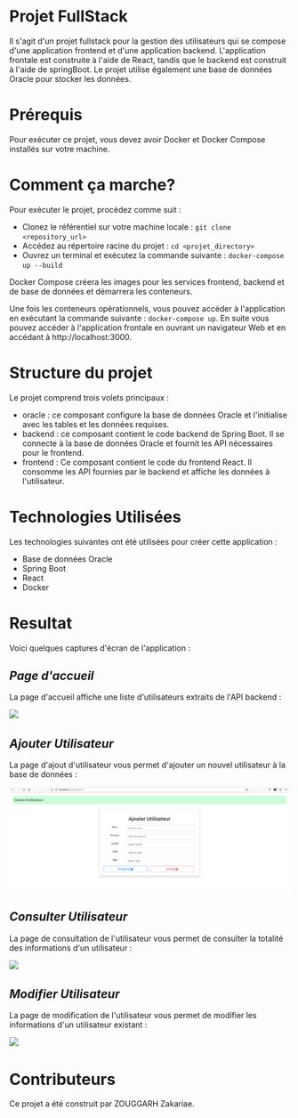 # Projet FullStack
Il s'agit d'un projet fullstack pour la gestion des utilisateurs qui se compose d'une application frontend et d'une application backend. L'application frontale est construite à l'aide de React, tandis que le backend est construit à l'aide de springBoot. Le projet utilise également une base de données Oracle pour stocker les données.

# Prérequis
Pour exécuter ce projet, vous devez avoir Docker et Docker Compose installés sur votre machine.

# Comment ça marche?

Pour exécuter le projet, procédez comme suit :
* Clonez le référentiel sur votre machine locale : `git clone <repository_url>`
* Accédez au répertoire racine du projet : `cd <projet_directory>`
* Ouvrez un terminal et exécutez la commande suivante : `docker-compose up --build`

Docker Compose créera les images pour les services frontend, backend et de base de données et démarrera les conteneurs.

Une fois les conteneurs opérationnels, vous pouvez accéder à l'application en exécutant la commande suivante : `docker-compose up`.
En suite vous pouvez accéder à l'application frontale en ouvrant un navigateur Web et en accédant à http://localhost:3000.

# Structure du projet
Le projet comprend trois volets principaux :

* oracle : ce composant configure la base de données Oracle et l'initialise avec les tables et les données requises.
* backend : ce composant contient le code backend de Spring Boot. Il se connecte à la base de données Oracle et fournit les API nécessaires pour le frontend.
* frontend : Ce composant contient le code du frontend React. Il consomme les API fournies par le backend et affiche les données à l'utilisateur.

# Technologies Utilisées
Les technologies suivantes ont été utilisées pour créer cette application :
* Base de données Oracle
* Spring Boot
* React
* Docker

# Resultat

Voici quelques captures d'écran de l'application :

## _Page d'accueil_
La page d'accueil affiche une liste d'utilisateurs extraits de l'API backend :

![](/home/dosi/Bureau/projet/images/page_acceuil.png)
## _Ajouter Utilisateur_
La page d'ajout d'utilisateur vous permet d'ajouter un nouvel utilisateur à la base de données :

![](https://github.com/ZakariaeZouggarh/Projet-Socle-Applicatif-DOSI/blob/main/images/add_user.png?raw=true)
## _Consulter Utilisateur_
La page de consultation de l'utilisateur vous permet de consulter la totalité des informations d'un utilisateur :

![](/home/dosi/Bureau/projet/images/view_user.png)
## _Modifier Utilisateur_
La page de modification de l'utilisateur vous permet de modifier les informations d'un utilisateur existant :

![](/home/dosi/Bureau/projet/images/modif_user.png)
# Contributeurs
Ce projet a été construit par ZOUGGARH Zakariae.
